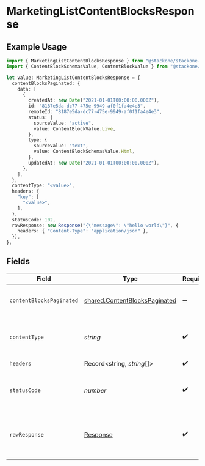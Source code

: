 # MarketingListContentBlocksResponse

## Example Usage

```typescript
import { MarketingListContentBlocksResponse } from "@stackone/stackone-client-ts/sdk/models/operations";
import { ContentBlockSchemasValue, ContentBlockValue } from "@stackone/stackone-client-ts/sdk/models/shared";

let value: MarketingListContentBlocksResponse = {
  contentBlocksPaginated: {
    data: [
      {
        createdAt: new Date("2021-01-01T00:00:00.000Z"),
        id: "8187e5da-dc77-475e-9949-af0f1fa4e4e3",
        remoteId: "8187e5da-dc77-475e-9949-af0f1fa4e4e3",
        status: {
          sourceValue: "active",
          value: ContentBlockValue.Live,
        },
        type: {
          sourceValue: "text",
          value: ContentBlockSchemasValue.Html,
        },
        updatedAt: new Date("2021-01-01T00:00:00.000Z"),
      },
    ],
  },
  contentType: "<value>",
  headers: {
    "key": [
      "<value>",
    ],
  },
  statusCode: 102,
  rawResponse: new Response("{\"message\": \"hello world\"}", {
    headers: { "Content-Type": "application/json" },
  }),
};
```

## Fields

| Field                                                                                 | Type                                                                                  | Required                                                                              | Description                                                                           |
| ------------------------------------------------------------------------------------- | ------------------------------------------------------------------------------------- | ------------------------------------------------------------------------------------- | ------------------------------------------------------------------------------------- |
| `contentBlocksPaginated`                                                              | [shared.ContentBlocksPaginated](../../../sdk/models/shared/contentblockspaginated.md) | :heavy_minus_sign:                                                                    | The list of Content Blocks was retrieved.                                             |
| `contentType`                                                                         | *string*                                                                              | :heavy_check_mark:                                                                    | HTTP response content type for this operation                                         |
| `headers`                                                                             | Record<string, *string*[]>                                                            | :heavy_check_mark:                                                                    | N/A                                                                                   |
| `statusCode`                                                                          | *number*                                                                              | :heavy_check_mark:                                                                    | HTTP response status code for this operation                                          |
| `rawResponse`                                                                         | [Response](https://developer.mozilla.org/en-US/docs/Web/API/Response)                 | :heavy_check_mark:                                                                    | Raw HTTP response; suitable for custom response parsing                               |